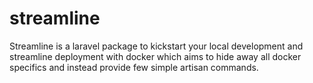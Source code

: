 # streamline
Streamline is a laravel package to kickstart your local development and streamline deployment with docker which aims to hide away all docker specifics and instead provide few simple artisan commands.
